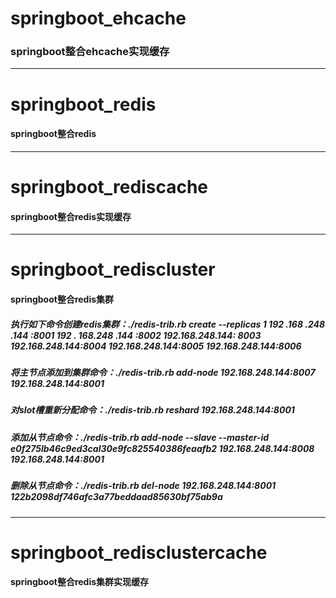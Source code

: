 # springboot_ehcache
### springboot整合ehcache实现缓存
---
# springboot_redis
#### springboot整合redis
---
# springboot_rediscache
#### springboot整合redis实现缓存
---
# springboot_rediscluster
#### springboot整合redis集群
##### 执行如下命令创建redis集群：./redis-trib.rb create --replicas 1 192 .168 .248 .144 :8001 192 . 168.248 .144 :8002 192.168.248.144: 8003 192.168.248.144:8004 192.168.248.144:8005 192.168.248.144:8006
##### 将主节点添加到集群命令：./redis-trib.rb add-node 192.168.248.144:8007 192.168.248.144:8001
##### 对slot槽重新分配命令：./redis-trib.rb reshard 192.168.248.144:8001
##### 添加从节点命令：./redis-trib.rb add-node --slave --master-id e0f275lb46c9ed3cal30e9fc825540386feaafb2 192.168.248.144:8008 192.168.248.144:8001
##### 删除从节点命令：./redis-trib.rb del-node 192.168.248.144:8001 122b2098df746afc3a77beddaad85630bf75ab9a
---
# springboot_redisclustercache
#### springboot整合redis集群实现缓存




